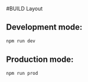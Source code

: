 #BUILD Layout

## Development mode:
```sh
npm run dev
```

## Production mode:

```sh
npm run prod 
```
